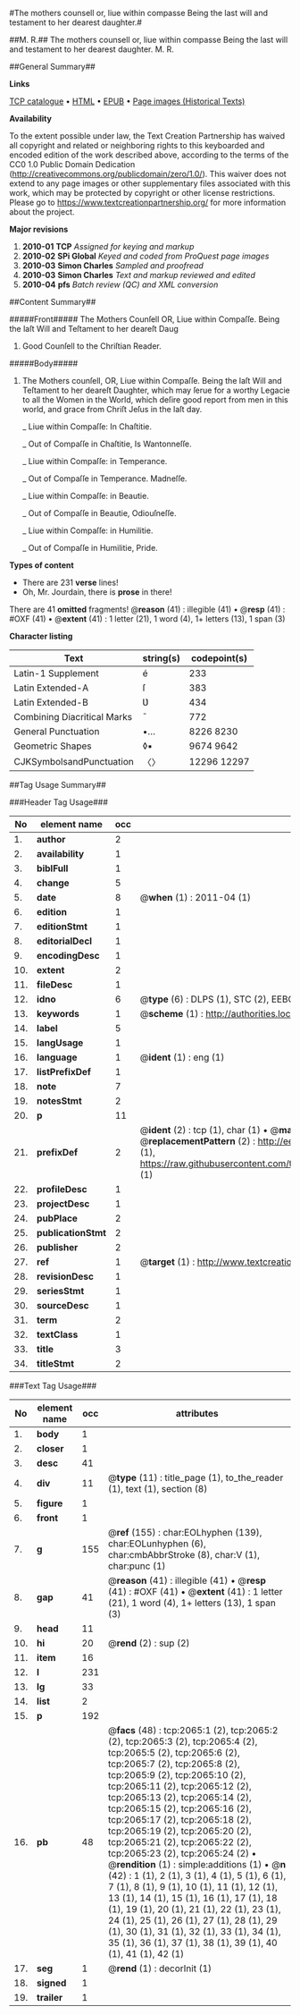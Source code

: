 #The mothers counsell or, liue within compasse Being the last will and testament to her dearest daughter.#

##M. R.##
The mothers counsell or, liue within compasse Being the last will and testament to her dearest daughter.
M. R.

##General Summary##

**Links**

[TCP catalogue](http://www.ota.ox.ac.uk/tcp/)  • 
[HTML](http://tei.it.ox.ac.uk/tcp/Texts-HTML/free/A10/A10300.html)  • 
[EPUB](http://tei.it.ox.ac.uk/tcp/Texts-EPUB/free/A10/A10300.epub) • 
[Page images (Historical Texts)](https://historicaltexts.jisc.ac.uk/eebo-99837725e)

**Availability**

To the extent possible under law, the Text Creation Partnership has waived all copyright and related or neighboring rights to this keyboarded and encoded edition of the work described above, according to the terms of the CC0 1.0 Public Domain Dedication (http://creativecommons.org/publicdomain/zero/1.0/). This waiver does not extend to any page images or other supplementary files associated with this work, which may be protected by copyright or other license restrictions. Please go to https://www.textcreationpartnership.org/ for more information about the project.

**Major revisions**

1. __2010-01__ __TCP__ *Assigned for keying and markup*
1. __2010-02__ __SPi Global__ *Keyed and coded from ProQuest page images*
1. __2010-03__ __Simon Charles__ *Sampled and proofread*
1. __2010-03__ __Simon Charles__ *Text and markup reviewed and edited*
1. __2010-04__ __pfs__ *Batch review (QC) and XML conversion*

##Content Summary##

#####Front#####
The Mothers Counſell OR, Liue within Compaſſe. Being the
laſt Will and Teſtament to her deareſt Daug
1. Good Counſell to the Chriſtian Reader.

#####Body#####

1. The Mothers counſell, OR, Liue within Compaſſe. Being the
laſt Will and Teſtament to her deareſt Daughter, which may ſerue for a
worthy Legacie to all the Women in the World, which deſire good report from
men in this world, and grace from Chriſt Jeſus in the laſt day.

    _ Liue within Compaſſe: In Chaſtitie.

    _ Out of Compaſſe in Chaſtitie, Is
Wantonneſſe.

    _ Liue within Compaſſe: in Temperance.

    _ Out of Compaſſe in Temperance. Madneſſe.

    _ Liue within Compaſſe: in Beautie.

    _ Out of Compaſſe in Beautie, Odiouſneſſe.

    _ Liue within Compaſſe: in Humilitie.

    _ Out of Compaſſe in Humilitie, Pride.

**Types of content**

  * There are 231 **verse** lines!
  * Oh, Mr. Jourdain, there is **prose** in there!

There are 41 **omitted** fragments! 
 @__reason__ (41) : illegible (41)  •  @__resp__ (41) : #OXF (41)  •  @__extent__ (41) : 1 letter (21), 1 word (4), 1+ letters (13), 1 span (3)

**Character listing**


|Text|string(s)|codepoint(s)|
|---|---|---|
|Latin-1 Supplement|é|233|
|Latin Extended-A|ſ|383|
|Latin Extended-B|Ʋ|434|
|Combining             Diacritical Marks|̄|772|
|General Punctuation|•…|8226 8230|
|Geometric Shapes|◊▪|9674 9642|
|CJKSymbolsandPunctuation|〈〉|12296 12297|

##Tag Usage Summary##

###Header Tag Usage###

|No|element name|occ|attributes|
|---|---|---|---|
|1.|__author__|2||
|2.|__availability__|1||
|3.|__biblFull__|1||
|4.|__change__|5||
|5.|__date__|8| @__when__ (1) : 2011-04 (1)|
|6.|__edition__|1||
|7.|__editionStmt__|1||
|8.|__editorialDecl__|1||
|9.|__encodingDesc__|1||
|10.|__extent__|2||
|11.|__fileDesc__|1||
|12.|__idno__|6| @__type__ (6) : DLPS (1), STC (2), EEBO-CITATION (1), PROQUEST (1), VID (1)|
|13.|__keywords__|1| @__scheme__ (1) : http://authorities.loc.gov/ (1)|
|14.|__label__|5||
|15.|__langUsage__|1||
|16.|__language__|1| @__ident__ (1) : eng (1)|
|17.|__listPrefixDef__|1||
|18.|__note__|7||
|19.|__notesStmt__|2||
|20.|__p__|11||
|21.|__prefixDef__|2| @__ident__ (2) : tcp (1), char (1)  •  @__matchPattern__ (2) : ([0-9\-]+):([0-9IVX]+) (1), (.+) (1)  •  @__replacementPattern__ (2) : http://eebo.chadwyck.com/downloadtiff?vid=$1&page=$2 (1), https://raw.githubusercontent.com/textcreationpartnership/Texts/master/tcpchars.xml#$1 (1)|
|22.|__profileDesc__|1||
|23.|__projectDesc__|1||
|24.|__pubPlace__|2||
|25.|__publicationStmt__|2||
|26.|__publisher__|2||
|27.|__ref__|1| @__target__ (1) : http://www.textcreationpartnership.org/docs/. (1)|
|28.|__revisionDesc__|1||
|29.|__seriesStmt__|1||
|30.|__sourceDesc__|1||
|31.|__term__|2||
|32.|__textClass__|1||
|33.|__title__|3||
|34.|__titleStmt__|2||


###Text Tag Usage###

|No|element name|occ|attributes|
|---|---|---|---|
|1.|__body__|1||
|2.|__closer__|1||
|3.|__desc__|41||
|4.|__div__|11| @__type__ (11) : title_page (1), to_the_reader (1), text (1), section (8)|
|5.|__figure__|1||
|6.|__front__|1||
|7.|__g__|155| @__ref__ (155) : char:EOLhyphen (139), char:EOLunhyphen (6), char:cmbAbbrStroke (8), char:V (1), char:punc (1)|
|8.|__gap__|41| @__reason__ (41) : illegible (41)  •  @__resp__ (41) : #OXF (41)  •  @__extent__ (41) : 1 letter (21), 1 word (4), 1+ letters (13), 1 span (3)|
|9.|__head__|11||
|10.|__hi__|20| @__rend__ (2) : sup (2)|
|11.|__item__|16||
|12.|__l__|231||
|13.|__lg__|33||
|14.|__list__|2||
|15.|__p__|192||
|16.|__pb__|48| @__facs__ (48) : tcp:2065:1 (2), tcp:2065:2 (2), tcp:2065:3 (2), tcp:2065:4 (2), tcp:2065:5 (2), tcp:2065:6 (2), tcp:2065:7 (2), tcp:2065:8 (2), tcp:2065:9 (2), tcp:2065:10 (2), tcp:2065:11 (2), tcp:2065:12 (2), tcp:2065:13 (2), tcp:2065:14 (2), tcp:2065:15 (2), tcp:2065:16 (2), tcp:2065:17 (2), tcp:2065:18 (2), tcp:2065:19 (2), tcp:2065:20 (2), tcp:2065:21 (2), tcp:2065:22 (2), tcp:2065:23 (2), tcp:2065:24 (2)  •  @__rendition__ (1) : simple:additions (1)  •  @__n__ (42) : 1 (1), 2 (1), 3 (1), 4 (1), 5 (1), 6 (1), 7 (1), 8 (1), 9 (1), 10 (1), 11 (1), 12 (1), 13 (1), 14 (1), 15 (1), 16 (1), 17 (1), 18 (1), 19 (1), 20 (1), 21 (1), 22 (1), 23 (1), 24 (1), 25 (1), 26 (1), 27 (1), 28 (1), 29 (1), 30 (1), 31 (1), 32 (1), 33 (1), 34 (1), 35 (1), 36 (1), 37 (1), 38 (1), 39 (1), 40 (1), 41 (1), 42 (1)|
|17.|__seg__|1| @__rend__ (1) : decorInit (1)|
|18.|__signed__|1||
|19.|__trailer__|1||
